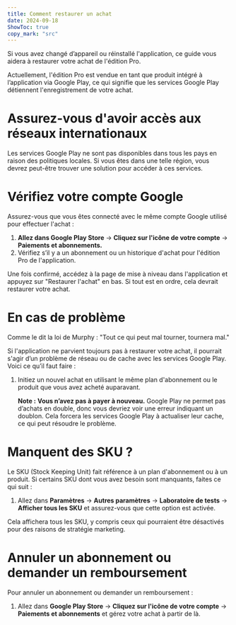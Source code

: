 ```yaml
---
title: Comment restaurer un achat  
date: 2024-09-18  
ShowToc: true
copy_mark: "src"
---
```


Si vous avez changé d’appareil ou réinstallé l'application, ce guide vous aidera à restaurer votre achat de l'édition Pro.

Actuellement, l'édition Pro est vendue en tant que produit intégré à l’application via Google Play, ce qui signifie que les services Google Play détiennent l'enregistrement de votre achat.

# Assurez-vous d'avoir accès aux réseaux internationaux

Les services Google Play ne sont pas disponibles dans tous les pays en raison des politiques locales. Si vous êtes dans une telle région, vous devrez peut-être trouver une solution pour accéder à ces services.

# Vérifiez votre compte Google

Assurez-vous que vous êtes connecté avec le même compte Google utilisé pour effectuer l'achat :

1. **Allez dans Google Play Store** -> **Cliquez sur l'icône de votre compte** -> **Paiements et abonnements.**  
2. Vérifiez s’il y a un abonnement ou un historique d'achat pour l'édition Pro de l'application.

Une fois confirmé, accédez à la page de mise à niveau dans l'application et appuyez sur "Restaurer l'achat" en bas. Si tout est en ordre, cela devrait restaurer votre achat.

# En cas de problème

Comme le dit la loi de Murphy : "Tout ce qui peut mal tourner, tournera mal."

Si l'application ne parvient toujours pas à restaurer votre achat, il pourrait s'agir d’un problème de réseau ou de cache avec les services Google Play. Voici ce qu’il faut faire :

1. Initiez un nouvel achat en utilisant le même plan d'abonnement ou le produit que vous avez acheté auparavant.

   **Note :** **Vous n’avez pas à payer à nouveau.** Google Play ne permet pas d’achats en double, donc vous devriez voir une erreur indiquant un doublon. Cela forcera les services Google Play à actualiser leur cache, ce qui peut résoudre le problème.

# Manquent des SKU ?

Le SKU (Stock Keeping Unit) fait référence à un plan d'abonnement ou à un produit. Si certains SKU dont vous avez besoin sont manquants, faites ce qui suit :

1. Allez dans **Paramètres** -> **Autres paramètres** -> **Laboratoire de tests** -> **Afficher tous les SKU** et assurez-vous que cette option est activée.
   
Cela affichera tous les SKU, y compris ceux qui pourraient être désactivés pour des raisons de stratégie marketing.

# Annuler un abonnement ou demander un remboursement

Pour annuler un abonnement ou demander un remboursement :

1. Allez dans **Google Play Store** -> **Cliquez sur l'icône de votre compte** -> **Paiements et abonnements** et gérez votre achat à partir de là.